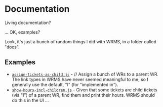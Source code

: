 # Documentation

Living documentation?

... OK, examples?

Look, it's just a bunch of random things I did with WRMS, in a folder called "docs".

## Examples

* [`assign-tickets-as-child.js`](assign-tickets-as-child.js) - // Assign a bunch of WRs to a parent WR. The link types in WRMS have never seemed meaningful to me, so I generally use the default, "I" (for "implemented in").
* [`show-hours-incl-children.js`](show-hours-incl-children.js) - Given that some tickets are child tickets (via "I") of a parent WR, find them and print their hours. WRMS should do this in the UI ...
